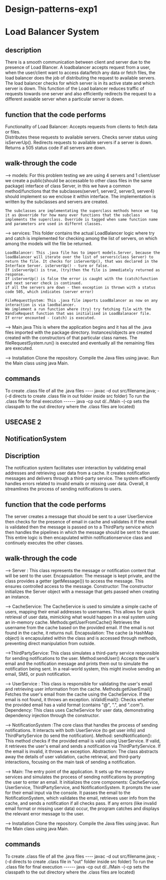 # Design-patterns-exp1

# Load Balancer System

## description
There is a smooth communication between client and server due to the presence of Load Blancer.
A loadbalancer accepts request from a user, when the user/client want to access data/fetch any data or fetch files, the load balancer does the job of distributing the request to available servers. The load balancer checks for which server is in its active state and which server is down. This function of the Load balancer reduces traffic of requests towards one server and also efficiently redirects the request to a different avaiable server when a particular server is down.

## function that the code performs  
Functionality of Load Balancer:
Accepts requests from clients to fetch data or files.  
Distributes these requests to available servers.
Checks server status using isServerUp().
Redirects requests to available servers if a server is down.
Returns a 505 status code if all servers are down.

## walk-through the code 
-->  models: For this problem testing we are using 4 servers and 1 client/user
    we create a public(should be accessable to other class files in the same package) interface of class Server, in this we have a common method/functions that the subclasses(server1, server2, server3, server4) should implement so we enclose it within interface. The implementation is written by the subclasses and servers are created.

    The subclasses are implementating the superclass methods hence we tag it as @override for how many ever functions that the subclass implements the superclass. Override is tagged when same function name and parameters are used in differnt classes.

--> services: 
    This folder contains the actual LoadBalancer logic where try and catch is implemented for checking among the list of servers, on which    among the models will the file be returned.

    LoadBalancer: This .java file has to import models.Server, because the loadBalancer will iterate over the list of servers(class Server) to return the file. It checks for isServerUp(), that was declared in the Interface Server. isServerUp() - ture or false.
    If isServerUp() is true, (try)then the file is immediately returned as response.
    If isServerUp() is false the error is caught with the (catch)function and next server check is continued.
    if all the servers are down - then exception is thrown with a status code 505, which indicates (server error)

    FileRequestSystem: This .java file imports LoadBalancer as now on any interaction is via laodbalancer.
    We implement a run function where (try) try fetching file with the HandleRequest function that was initialised in LoadBalanacer file.
    If error encounted - (catch) is executed.

--> Main.java
    This is where the application begins and it has all the .java files imported with the package directory.
    Instances/objects are created created with the constructors of that particular class names.
    The fileRequestSystem.run() is executed and eventually all the remaining files are executed.

--> Installation
Clone the repository.
Compile the Java files using javac.
Run the Main class using java Main.

## commands 
To create .class file of all the .java files ---- javac -d out src/filename.java;    - (-d directs to create .class file in out folder inside src folder)
To run the .class file for final execution ------ java -cp out d/../Main             -(-cp sets the classpath to the out directory where the .class files are located)

## USECASE 2

## NotificationSystem

## Discription

The notification system facilitates user interaction by validating email addresses and retrieving user data from a cache. It creates notification messages and  delivers through a third-party service. The system efficiently handles errors related to invalid emails or missing user data. Overall, it streamlines the process of sending notifications to users.

## function that the code performs  
The server creates a message that should be sent to a user
UserService then checks for the presence of email in cache and validates it
If the email is validated then the message is passed on to a ThirdParty service which then handles the pipelines in which the message should be sent to the user.  
This entire logic is then encapulated within notificationservice class and continuely executes the other classes.

## walk-through the code 

--> Server : This class represents the message or notification content that will be sent to the user. Encapsulation: The message is kept private, and the class provides a getter (getMessage()) to access the message. This ensures controlled access to the message.
Constructor: The constructor initializes the Server object with a message that gets passed when creating an instance.

--> CacheService: The CacheService is used to simulate a simple cache of users, mapping their email addresses to usernames. This allows for quick retrieval of user data, mimicking what would happen in a real system using an in-memory cache.
Methods:getUserFromCache() Retrieves the username from the cache based on the provided email. If the email is not found in the cache, it returns null.
Encapsulation: The cache (a HashMap object) is encapsulated within the class and is accessed through methods, preventing direct manipulation from outside.

-->ThirdPartyService: This class simulates a third-party service responsible for sending notifications to the user.
Method:sendUser() Accepts the user's email and the notification message and prints them out to simulate the notification being sent. In a real-world system, this might involve sending an email, SMS, or push notification.

--> UserService : This class is responsible for validating the user's email and retrieving user information from the cache.
Methods:getUserEmail() Fetches the user's email from the cache using the CacheService. If the email is not found, it throws an exception.
isValidEmail(): Checks whether the provided email has a valid format (contains "@", ".", and ".com").
Dependency: This class uses CacheService for user data, demonstrating dependency injection through the constructor.

--> NotificationSystem :The core class that handles the process of sending notifications. It interacts with both UserService (to get user info) and ThirdPartyService (to send the notification).
Method: sendNotification(): This method checks if the provided email is valid using UserService. If valid, it retrieves the user's email and sends a notification via ThirdPartyService. If the email is invalid, it throws an exception.
Abstraction: The class abstracts away the details of user validation, cache retrieval, and third-party interactions, focusing on the main task of sending a notification.

--> Main: The entry point of the application. It sets up the necessary services and simulates the process of sending notifications by prompting the user to enter an email.
It initializes the core components: CacheService, UserService, ThirdPartyService, and NotificationSystem.
It prompts the user for their email input via the console.
It passes the email to the NotificationSystem, which validates the email, retrieves user info from the cache, and sends a notification if all checks pass.
If any errors (like invalid email format or missing user data) occur, the program catches and displays the relevant error message to the user.

--> Installation
Clone the repository.
Compile the Java files using javac.
Run the Main class using java Main.

## commands 
To create .class file of all the .java files ---- javac -d out src/filename.java;    - (-d directs to create .class file in "out" folder inside src folder)
To run the .class file for final execution ------ java -cp out d/../Main             -(-cp sets the classpath to the out directory where the .class files are located)

